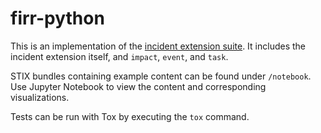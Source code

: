 # firr-python

This is an implementation of the
[incident extension suite](https://github.com/oasis-open/cti-stix-common-objects/blob/main/extension-definition-specifications/incident-core/Incident%20Extension%20Suite.adoc).
It includes the incident extension itself, and `impact`, `event`, and `task`.

STIX bundles containing example content can be found under `/notebook`. Use
Jupyter Notebook to view the content and corresponding visualizations.

Tests can be run with Tox by executing the `tox` command.
